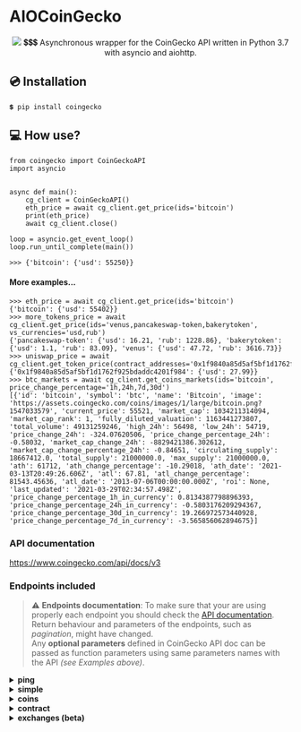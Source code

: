 # AIOCoinGecko
<p align="center">
<img src="https://user-images.githubusercontent.com/64792903/112778422-2bffd480-904d-11eb-83ee-edecd6599f1f.png">
	💲💲💲 Asynchronous wrapper for the CoinGecko API written in Python 3.7 with asyncio and aiohttp.
</p>


## 💿 Installation

```
💲 pip install coingecko
```

## 💻 How use?
```python3
from coingecko import CoinGeckoAPI
import asyncio


async def main():
    cg_client = CoinGeckoAPI()
    eth_price = await cg_client.get_price(ids='bitcoin')
    print(eth_price)
    await cg_client.close()

loop = asyncio.get_event_loop()
loop.run_until_complete(main())

>>> {'bitcoin': {'usd': 55250}}
```
#### More examples...
```python3
>>> eth_price = await cg_client.get_price(ids='bitcoin')
{'bitcoin': {'usd': 55402}}
>>> more_tokens_price = await cg_client.get_price(ids='venus,pancakeswap-token,bakerytoken', vs_currencies='usd,rub')
{'pancakeswap-token': {'usd': 16.21, 'rub': 1228.86}, 'bakerytoken': {'usd': 1.1, 'rub': 83.09}, 'venus': {'usd': 47.72, 'rub': 3616.73}}
>>> uniswap_price = await cg_client.get_token_price(contract_addresses='0x1f9840a85d5af5bf1d1762f925bdaddc4201f984')
{'0x1f9840a85d5af5bf1d1762f925bdaddc4201f984': {'usd': 27.99}}
>>> btc_markets = await cg_client.get_coins_markets(ids='bitcoin', price_change_percentage='1h,24h,7d,30d')
[{'id': 'bitcoin', 'symbol': 'btc', 'name': 'Bitcoin', 'image': 'https://assets.coingecko.com/coins/images/1/large/bitcoin.png?1547033579', 'current_price': 55521, 'market_cap': 1034211314094, 'market_cap_rank': 1, 'fully_diluted_valuation': 1163441273807, 'total_volume': 49131259246, 'high_24h': 56498, 'low_24h': 54719, 'price_change_24h': -324.07620506, 'price_change_percentage_24h': -0.58032, 'market_cap_change_24h': -8829421386.302612, 'market_cap_change_percentage_24h': -0.84651, 'circulating_supply': 18667412.0, 'total_supply': 21000000.0, 'max_supply': 21000000.0, 'ath': 61712, 'ath_change_percentage': -10.29018, 'ath_date': '2021-03-13T20:49:26.606Z', 'atl': 67.81, 'atl_change_percentage': 81543.45636, 'atl_date': '2013-07-06T00:00:00.000Z', 'roi': None, 'last_updated': '2021-03-29T02:34:57.498Z', 'price_change_percentage_1h_in_currency': 0.8134387798896393, 'price_change_percentage_24h_in_currency': -0.5803176209294367, 'price_change_percentage_30d_in_currency': 19.266972573440928, 'price_change_percentage_7d_in_currency': -3.565856062894675}]

```

### API documentation
https://www.coingecko.com/api/docs/v3

### Endpoints included
> :warning: **Endpoints documentation**: To make sure that your are using properly each endpoint you should check the [API documentation](https://www.coingecko.com/api/docs/v3). Return behaviour and parameters of the endpoints, such as *pagination*, might have changed. <br> Any **optional parameters** defined in CoinGecko API doc can be passed as function parameters using same parameters names with the API *(see Examples above)*.

<details> 
<summary>
<b>ping<b>
</summary><br>

**/ping** (Check API server status)<br>

```python 
cg.ping()
```
</details> 	


<details> 
<summary>
<b>simple<b>
</summary><br>

**/simple/price** (Get the current price of any cryptocurrencies in any other supported currencies that you need)
```python 
cg.get_price()
```
**/simple/token_price/{id}** (Get current price of tokens (using contract addresses) for a given platform in any other currency that you need)
```python 
cg.get_token_price()
```  
**/simple/supported_vs_currencies** (Get list of supported_vs_currencies)
```python 
cg.get_supported_vs_currencies()
```
</details> 	

<details> 
<summary>
<b>coins<b>
</summary><br>

**/coins/list** (List all supported coins id, name and symbol (no pagination required))
```python
cg.get_coins_list()
```
**/coins/markets** (List all supported coins price, market cap, volume, and market related data)
```python
cg.get_coins_markets()
```
**/coins/{id}** (Get current data (name, price, market, ... including exchange tickers) for a coin)
```python
cg.get_coin_by_id()
```
**/coins/{id}/tickers** (Get coin tickers (paginated to 100 items))
```python
cg.get_coin_ticker_by_id()
```
**/coins/{id}/history** (Get historical data (name, price, market, stats) at a given date for a coin)
```python
cg.get_coin_history_by_id()
```
**/coins/{id}/market_chart** (Get historical market data include price, market cap, and 24h volume (granularity auto))
```python
cg.get_coin_market_chart_by_id()
```
**/coins/{id}/market_chart/range** (Get historical market data include price, market cap, and 24h volume within a range of timestamp (granularity auto))
```python
cg.get_coin_market_chart_range_by_id()
```
**/coins/{id}/status_updates** (Get status updates for a given coin (beta))
```python
cg.get_coin_status_updates_by_id()
```
**/coins/{id}/ohlc** (Get coin's OHLC (beta))
```python
cg.get_coin_ohlc_by_id()
```
</details> 

<details> 
<summary>
<b>contract<b>
</summary><br>

**/coins/{id}/contract/{contract_address}** (Get coin info from contract address)
```python
cg.get_coin_info_from_contract_address_by_id()
```
**/coins/{id}/contract/{contract_address}/market_chart/** (Get historical market data include price, market cap, and 24h volume (granularity auto) from a contract address)
```python
cg.get_coin_market_chart_from_contract_address_by_id()
```
**/coins/{id}/contract/{contract_address}/market_chart/range** (Get historical market data include price, market cap, and 24h volume within a range of timestamp (granularity auto) from a contract address)
```python
cg.get_coin_market_chart_range_from_contract_address_by_id()
```
</details> 	

<details> 
<summary>
<b>exchanges (beta)<b>
</summary><br>

**/exchanges** (List all exchanges)
```python
cg.get_exchanges_list()
```
**/exchanges/list** (List all supported markets id and name (no pagination required))
```python
cg.get_exchanges_id_name_list()
```
**/exchanges/{id}** (Get exchange volume in BTC and top 100 tickers only)
```python
cg.get_exchanges_by_id()
```
**/exchanges/{id}/tickers** (Get exchange tickers (paginated, 100 tickers per page))
```python
cg.get_exchanges_tickers_by_id()
```
**/exchanges/{id}/status_updates** (Get status updates for a given exchange (beta))
```python
cg.get_exchanges_status_updates_by_id()
```
**/exchanges/{id}/volume_chart** (Get volume_chart data for a given exchange (beta))
```python
cg.get_exchanges_volume_chart_by_id()
```
</details> 	
